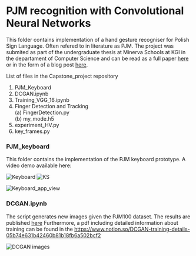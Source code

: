 # PJM recognition with Convolutional Neural Networks


This folder contains implementation of a hand gesture recogniser for Polish Sign Language. Often refered to in literature as PJM. The project was submited as part of the undergraduate thesis at Minerva Schools at KGI in the departament of Computer Science and can be read as a full paper [here](https://www.overleaf.com/read/tvrgdjxgcfjw) or in the form of a blog post [here]().


List of files in the Capstone_project repository


1. PJM_Keyboard 
2. DCGAN.ipynb
3. Training_VGG_16.ipynb
4. Finger Detection and Tracking <br/>
   (a) FingerDetection.py <br/>
   (b) my_mode.h5 <br/>
5. experiment_HV.py
6. key_frames.py




### PJM_keyboard

This folder contains the implementation of the PJM keyboard prototype. A video demo available here: 

![Keyboard](https://i.ibb.co/hVxZGnR/Screenshot-2021-03-14-at-15-38-11.png) 
![KS](https://i.ibb.co/s2sBk8y/Screenshot-2021-03-14-at-19-38-32.png)

![Keyboard_app_view](https://i.ibb.co/1ZYQnjk/Screenshot-2021-03-14-at-16-04-27.png)




### DCGAN.ipynb

The script generates new images given the PJM100 dataset. 
The results are published [here](https://dataverse.harvard.edu/dataset.xhtml?persistentId=doi%3A10.7910%2FDVN%2FDG1GTX&version=DRAFT)
Furthermore, a pdf including detailed information about training can be found in the https://www.notion.so/DCGAN-training-details-05b74e631b42460b81b18fb6a502bcf2

![DCGAN images](https://i.ibb.co/cDX12JX/Screenshot-2021-03-14-at-16-13-25.png)




#### 
